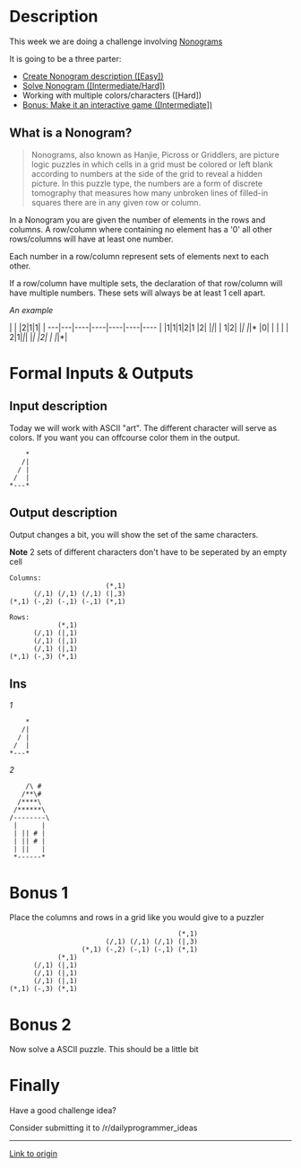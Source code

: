 # Description

This week we are doing a challenge involving [Nonograms](https://en.wikipedia.org/wiki/Nonogram)

It is going to be a three parter:

 * [Create Nonogram description ([Easy])](https://www.reddit.com/r/dailyprogrammer/comments/42lhem/20160125_challenge_251_easy_create_nonogram/)
 * [Solve Nonogram ([Intermediate/Hard])](https://www.reddit.com/r/dailyprogrammer/comments/42x90t/20160127_challenge_251_hard_solve_a_nonogram_bonus/)
 * Working with multiple colors/characters ([Hard])
 * [Bonus: Make it an interactive game ([Intermediate])](https://www.reddit.com/r/dailyprogrammer/comments/42x90t/20160127_challenge_251_hard_solve_a_nonogram_bonus/)

## What is a Nonogram?

> Nonograms, also known as Hanjie, Picross or Griddlers, are picture logic puzzles in which cells in a grid must be colored or left blank according to numbers at the side of the grid to reveal a hidden picture. In this puzzle type, the numbers are a form of discrete tomography that measures how many unbroken lines of filled-in squares there are in any given row or column.

In a Nonogram you are given the number of elements in the rows and columns. A row/column where containing no element has a '0' all other rows/columns will have at least one number.

Each number in a row/column represent sets of elements next to each other. 

If a row/column have multiple sets, the declaration of that row/column will have multiple numbers. These sets will always be at least 1 cell apart.

*An example*


 | | |2|1|1| | 
---|---|----|----|----|----|----
 | |1|1|1|2|1
 |2| |*|*| | 
1|2| |*| |*|*
 |0| | | | | 
2|1|*|*| |*| 
 |2| | |*|*| 


# Formal Inputs & Outputs

## Input description

Today we will work with ASCII "art". The different character will serve as colors. If you want you can offcourse color them in the output.


        *
       /|
      / |
     /  |
    *---*

## Output description

Output changes a bit, you will show the set of the same characters. 

**Note** 2 sets of different characters don't have to be seperated by an empty cell

    Columns:
                            (*,1)
          (/,1) (/,1) (/,1) (|,3)
    (*,1) (-,2) (-,1) (-,1) (*,1)

    Rows:
                (*,1)
          (/,1) (|,1)
          (/,1) (|,1)
          (/,1) (|,1)
    (*,1) (-,3) (*,1)

## Ins

*1*

        *
       /|
      / |
     /  |
    *---*

*2*

        /\ #  
       /**\#  
      /****\  
     /******\ 
    /--------\
     |      | 
     | || # | 
     | || # | 
     | ||   | 
     *------* 

# Bonus 1

Place the columns and rows in a grid like you would give to a puzzler


                                              (*,1)
                            (/,1) (/,1) (/,1) (|,3)
                      (*,1) (-,2) (-,1) (-,1) (*,1)
                (*,1)
          (/,1) (|,1)
          (/,1) (|,1)
          (/,1) (|,1)
    (*,1) (-,3) (*,1)


# Bonus 2

Now solve a ASCII puzzle. This should be a little bit 

# Finally

Have a good challenge idea?

Consider submitting it to /r/dailyprogrammer_ideas

---

[Link to origin](https://www.reddit.com/r/dailyprogrammer/438zse)